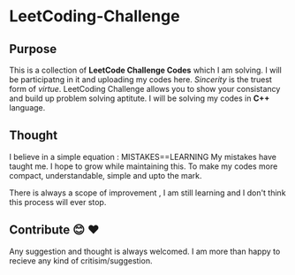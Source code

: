# LeetCoding-Challenge

## Purpose
 
This is a collection of **LeetCode Challenge Codes** which I am solving. I will be participatng in it and uploading my codes here. *Sincerity* is the truest form of *virtue*. 
LeetCoding Challenge allows you to show your consistancy and build up problem solving aptitute. I will be solving my codes in **C++** language.

## Thought
I believe in a simple equation : MISTAKES==LEARNING
My mistakes have taught me. I hope to grow while maintaining this. To make my codes more compact, understandable, simple and upto the mark.

There is always a scope of improvement , I am still learning and I don't think this process will ever stop. 

## Contribute 😊 ❤️ 
Any suggestion and thought is always welcomed. I am more than happy to recieve any kind of critisim/suggestion.



